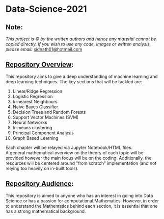 # Data-Science-2021
## Note: 
*This project is &copy; by the written authors and hence any material cannot be copied directly. If you wish to use any code, images or written analysis, please email:* sidnath01@hotmail.com 
## <ins>Repository Overview</ins>:
This repository aims to give a deep understanding of machine learning and deep learning techniques. The key sections that will be tackled are:
<br>
1. Linear/Ridge Regression
2. Logistic Regression
3. *k*-nearest Neighbours
4. Naive Bayes Classifier 
5. Decision Trees and Random Forests
6. Support Vector Machines (SVM)
7. Neural Networks
8. *k*-means clustering
9. Principal Component Analysis
10. Graph Based Learning

Each chapter will be relayed via Jupyter Notebook/HTML files. 
<br>
A general mathematical overview on the theory of each topic will be provided however the main focus will be on the coding. Additionally, the resources will be centered around "from scratch" implementation (and not relying too heavily on in-built tools). 
<br>
## <ins>Repository Audience</ins>:
This repository is aimed to anyone who has an interest in going into Data Science or has a passion for computational Mathematics. However, in order to understand the Mathematics behind each section, it is essential that one has a strong mathematical background.
